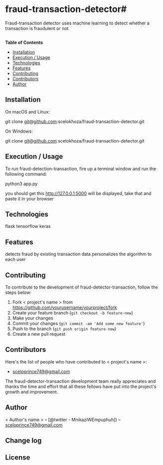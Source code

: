 # fraud-transaction-detector#


Fraud-transaction detector uses machine learning to detect whether a transaction is fraudulent or not


![]()

**Table of Contents**

- [Installation](#installation)
- [Execution / Usage](#execution--usage)
- [Technologies](#technologies)
- [Features](#features)
- [Contributing](#contributing)
- [Contributors](#contributors)
- [Author](#author)

## Installation

On macOS and Linux:

git clone git@github.com:scelokhoza/fraud-transaction-detector.git

On Windows:

git clone git@github.com:scelokhoza/fraud-transaction-detector.git

## Execution / Usage

To run fraud-detection-transaction, fire up a terminal window and run the following command:

python3 app.py

you should get this http://127.0.0.1:5000 will be displayed, take that and paste it in your browser


## Technologies

flask
tensorflow
keras

## Features

detects fraud by existing transaction data
personalizes the algorithm to each user

## Contributing

To contribute to the development of fraud-detector-transaction, follow the steps below:

1. Fork < project's name > from <https://github.com/yourusername/yourproject/fork>
2. Create your feature branch (`git checkout -b feature-new`)
3. Make your changes
4. Commit your changes (`git commit -am 'Add some new feature'`)
5. Push to the branch (`git push origin feature-new`)
6. Create a new pull request

## Contributors

Here's the list of people who have contributed to < project's name >:

- sceloprince749@gmail.com

The fraud-detector-transaction development team really appreciates and thanks the time and effort that all these fellows have put into the project's growth and improvement.

## Author

< Author's name > – [@twitter - MnikaziWEmpuphuh]) – sceloprince749@gmail.com

## Change log



## License
